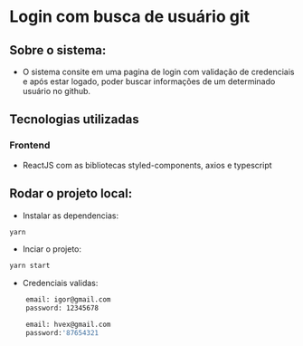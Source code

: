 ﻿# Login com busca de usuário git

## Sobre o sistema:

* O sistema consite em uma pagina de login com validação de credenciais e após estar logado, poder buscar informações de um determinado usuário no github.

## Tecnologias utilizadas

### Frontend

* ReactJS com as bibliotecas styled-components, axios e typescript



## Rodar o projeto local:

* Instalar as dependencias:
```bash
yarn
```

* Inciar o projeto:
```bash
yarn start
```

* Credenciais validas:
```bash
    email: igor@gmail.com
    password: 12345678

    email: hvex@gmail.com
    password:'87654321

```



